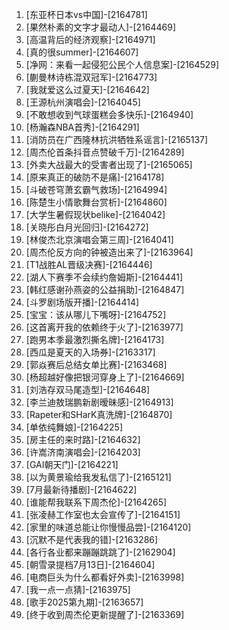 
1. [东亚杯日本vs中国]-[2164781]
1. [果然朴素的文字才最动人]-[2164469]
1. [高温背后的经济观察]-[2164971]
1. [真的很summer]-[2164607]
1. [净网：来看一起侵犯公民个人信息案]-[2164529]
1. [蒯曼林诗栋混双冠军]-[2164773]
1. [我就爱这么过夏天]-[2164642]
1. [王源杭州演唱会]-[2164045]
1. [不敢想收到气球蛋糕会多快乐]-[2164940]
1. [杨瀚森NBA首秀]-[2164291]
1. [消防员在广西隆林抗洪牺牲系谣言]-[2165137]
1. [周杰伦首条抖音点赞破千万]-[2164289]
1. [外卖大战最大的受害者出现了]-[2165065]
1. [原来真正的破防不是痛]-[2164178]
1. [斗破苍穹萧玄霸气救场]-[2164994]
1. [陈楚生小情歌舞台赏析]-[2164860]
1. [大学生暑假现状belike]-[2164042]
1. [关晓彤白月光回归]-[2164272]
1. [林俊杰北京演唱会第三周]-[2164041]
1. [周杰伦反方向的钟被造出来了]-[2163964]
1. [T1战胜AL晋级决赛]-[2164446]
1. [湖人下赛季不会续约詹姆斯]-[2164441]
1. [韩红感谢孙燕姿的公益捐助]-[2164847]
1. [斗罗剧场版开播]-[2164414]
1. [宝宝：该从哪儿下嘴呀]-[2164752]
1. [这首离开我的依赖终于火了]-[2163977]
1. [跑男本季最激烈撕名牌]-[2164173]
1. [西瓜是夏天的入场券]-[2163317]
1. [郭焱赛后总结女单比赛]-[2163468]
1. [杨超越好像把银河穿身上了]-[2164669]
1. [刘浩存双马尾造型]-[2164648]
1. [李兰迪敖瑞鹏新剧暧昧感]-[2164913]
1. [Rapeter和SHarK真洗牌]-[2164870]
1. [单依纯舞娘]-[2164225]
1. [房主任的来时路]-[2164632]
1. [许嵩济南演唱会]-[2164203]
1. [GAI朝天门]-[2164221]
1. [以为黄景瑜给我发私信了]-[2165121]
1. [7月最新待播剧]-[2164622]
1. [谁能帮我联系下周杰伦]-[2164265]
1. [张凌赫工作室也太会宣传了]-[2164151]
1. [家里的味道总能让你慢慢品尝]-[2164120]
1. [沉默不是代表我的错]-[2163286]
1. [各行各业都来蹦蹦跳跳了]-[2162904]
1. [朝雪录提档7月13日]-[2164604]
1. [电商巨头为什么都看好外卖]-[2163998]
1. [我一点一点猜]-[2163975]
1. [歌手2025第九期]-[2163657]
1. [终于收到周杰伦更新提醒了]-[2163369]